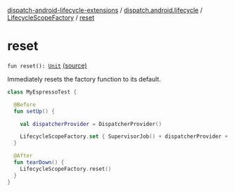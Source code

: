 [dispatch-android-lifecycle-extensions](../../index.md) / [dispatch.android.lifecycle](../index.md) / [LifecycleScopeFactory](index.md) / [reset](./reset.md)

# reset

`fun reset(): `[`Unit`](https://kotlinlang.org/api/latest/jvm/stdlib/kotlin/-unit/index.html) [(source)](https://github.com/RBusarow/Dispatch/tree/master/dispatch-android-lifecycle-extensions/src/main/java/dispatch/android/lifecycle/LifecycleScopeFactory.kt#L59)

Immediately resets the factory function to its default.

``` kotlin
class MyEspressoTest {

  @Before
  fun setUp() {

    val dispatcherProvider = DispatcherProvider()

    LifecycleScopeFactory.set { SupervisorJob() + dispatcherProvider + dispatcherProvider.mainImmediate }
  }

  @After
  fun tearDown() {
    LifecycleScopeFactory.reset()
  }
}
```

